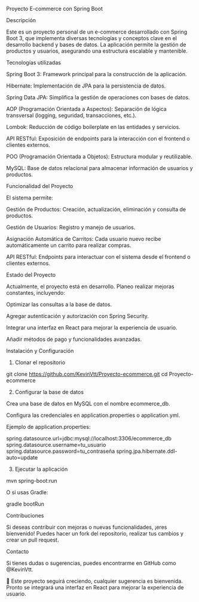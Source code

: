 Proyecto E-commerce con Spring Boot

Descripción

Este es un proyecto personal de un e-commerce desarrollado con Spring Boot 3, que implementa diversas tecnologías y conceptos clave en el desarrollo backend y bases de datos. La aplicación permite la gestión de productos y usuarios, asegurando una estructura escalable y mantenible.

Tecnologías utilizadas

Spring Boot 3: Framework principal para la construcción de la aplicación.

Hibernate: Implementación de JPA para la persistencia de datos.

Spring Data JPA: Simplifica la gestión de operaciones con bases de datos.

AOP (Programación Orientada a Aspectos): Separación de lógica transversal (logging, seguridad, transacciones, etc.).

Lombok: Reducción de código boilerplate en las entidades y servicios.

API RESTful: Exposición de endpoints para la interacción con el frontend o clientes externos.

POO (Programación Orientada a Objetos): Estructura modular y reutilizable.

MySQL: Base de datos relacional para almacenar información de usuarios y productos.

Funcionalidad del Proyecto

El sistema permite:

Gestión de Productos: Creación, actualización, eliminación y consulta de productos.

Gestión de Usuarios: Registro y manejo de usuarios.

Asignación Automática de Carritos: Cada usuario nuevo recibe automáticamente un carrito para realizar compras.

API RESTful: Endpoints para interactuar con el sistema desde el frontend o clientes externos.

Estado del Proyecto

Actualmente, el proyecto está en desarrollo. Planeo realizar mejoras constantes, incluyendo:

Optimizar las consultas a la base de datos.

Agregar autenticación y autorización con Spring Security.

Integrar una interfaz en React para mejorar la experiencia de usuario.

Añadir métodos de pago y funcionalidades avanzadas.

Instalación y Configuración

1. Clonar el repositorio

git clone https://github.com/KevinVtt/Proyecto-ecommerce.git
cd Proyecto-ecommerce

2. Configurar la base de datos

Crea una base de datos en MySQL con el nombre ecommerce_db.

Configura las credenciales en application.properties o application.yml.

Ejemplo de application.properties:

spring.datasource.url=jdbc:mysql://localhost:3306/ecommerce_db
spring.datasource.username=tu_usuario
spring.datasource.password=tu_contraseña
spring.jpa.hibernate.ddl-auto=update

3. Ejecutar la aplicación

mvn spring-boot:run

O si usas Gradle:

gradle bootRun

Contribuciones

Si deseas contribuir con mejoras o nuevas funcionalidades, ¡eres bienvenido! Puedes hacer un fork del repositorio, realizar tus cambios y crear un pull request.

Contacto

Si tienes dudas o sugerencias, puedes encontrarme en GitHub como @KevinVtt.

🚀 Este proyecto seguirá creciendo, cualquier sugerencia es bienvenida. Pronto se integrará una interfaz en React para mejorar la experiencia de usuario.